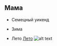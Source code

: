 ## Мама
* Семецный уикенд 
- Зима 
+ Лето
[Лето](github.com "https://github.com/maratmavrin/marat/edit/master/README.md")
![alt text](http://ya.clan.su/_ph/1/543565919.jpg?1514409374"комм")
